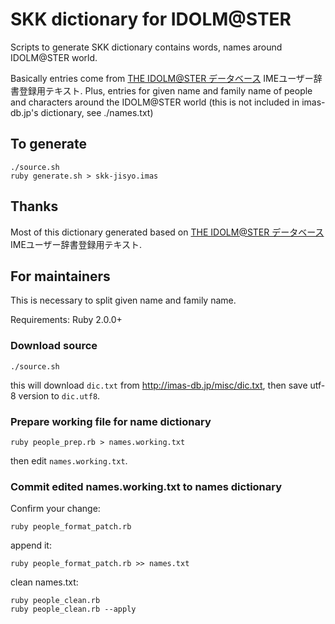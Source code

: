 # SKK dictionary for IDOLM@STER

Scripts to generate SKK dictionary contains words, names around IDOLM@STER world.

Basically entries come from [THE IDOLM@STER データベース](http://imas-db.jp/) IMEユーザー辞書登録用テキスト.
Plus, entries for given name and family name of people and characters around the IDOLM@STER world (this is not included in imas-db.jp's dictionary, see ./names.txt)

## To generate

```
./source.sh
ruby generate.sh > skk-jisyo.imas
```

## Thanks

Most of this dictionary generated based on [THE IDOLM@STER データベース](http://imas-db.jp/) IMEユーザー辞書登録用テキスト.

## For maintainers

This is necessary to split given name and family name.

Requirements: Ruby 2.0.0+

### Download source

```
./source.sh
```

this will download `dic.txt` from http://imas-db.jp/misc/dic.txt, then save utf-8 version to `dic.utf8`.

### Prepare working file for name dictionary

```
ruby people_prep.rb > names.working.txt
```

then edit `names.working.txt`.

### Commit edited names.working.txt to names dictionary

Confirm your change:

```
ruby people_format_patch.rb
```

append it:

```
ruby people_format_patch.rb >> names.txt
```

clean names.txt:

```
ruby people_clean.rb
ruby people_clean.rb --apply
```
